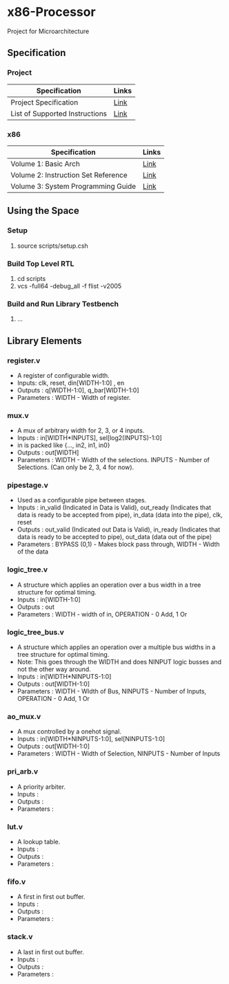# x86-Processor
Project for Microarchitecture

## Specification
### Project
Specification  | Links
------------- | -------------
Project Specification  | [Link](http://users.ece.utexas.edu/~patt/22s.382N/problemset/project/spec.html "Specification")
List of Supported Instructions | [Link](http://users.ece.utexas.edu/~patt/22s.382N/problemset/project/inst.html "List of Instructions") 

### x86
Specification  | Links
------------- | -------------
Volume 1: Basic Arch | [Link](http://users.ece.utexas.edu/~patt/22s.382N/handouts/x86%20Basic%20Architecture.pdf "Volume 1: Basic Arch.") 
Volume 2: Instruction Set Reference |[Link](http://users.ece.utexas.edu/~patt/22s.382N/handouts/x86%20Instruction%20Set%20Reference.pdf "Volume 2: Instruction Set Reference") 
Volume 3: System Programming Guide |[Link](http://users.ece.utexas.edu/~patt/22s.382N/handouts/x86%20System%20Programming%20Guide.pdf "Volume 3: System Programming Guide") 

## Using the Space
### Setup 
1. source scripts/setup.csh

### Build Top Level RTL
1. cd scripts
2. vcs -full64 -debug_all -f flist -v2005

### Build and Run Library Testbench
1. ...

## Library Elements

### register.v
- A register of configurable width.
- Inputs: clk, reset, din[WIDTH-1:0] , en
- Outputs : q[WIDTH-1:0], q_bar[WIDTH-1:0]
- Parameters : WIDTH - Width of register.

### mux.v
- A mux of arbitrary width for 2, 3, or 4 inputs.
- Inputs : in[WIDTH*INPUTS], sel[log2(INPUTS)-1:0]
- in is packed like {..., in2, in1, in0}
- Outputs : out[WIDTH]
- Parameters : WIDTH - Width of the selections. INPUTS - Number of Selections. (Can only be 2, 3, 4 for now).

### pipestage.v
- Used as a configurable pipe between stages.
- Inputs : in_valid (Indicated in Data is Valid), out_ready (Indicates that data is ready to be accepted from pipe), in_data (data into the pipe), clk, reset
- Outputs : out_valid (Indicated out Data is Valid), in_ready (Indicates that data is ready to be accepted to pipe), out_data (data out of the pipe)
- Parameters : BYPASS (0,1) - Makes block pass through, WIDTH - Width of the data

### logic_tree.v
- A structure which applies an operation over a bus width in a tree structure for optimal timing. 
- Inputs : in[WIDTH-1:0]
- Outputs : out
- Parameters : WIDTH - width of in, OPERATION - 0 Add, 1 Or

### logic_tree_bus.v
- A structure which applies an operation over a multiple bus widths in a tree structure for optimal timing.
- Note: This goes through the WIDTH and does NINPUT logic busses and not the other way around.  
- Inputs : in[WIDTH*NINPUTS-1:0]
- Outputs : out[WIDTH-1:0]
- Parameters : WIDTH - WIdth of Bus, NINPUTS - Number of Inputs, OPERATION - 0 Add, 1 Or

### ao_mux.v
- A mux controlled by a onehot signal. 
- Inputs : in[WIDTH*NINPUTS-1:0], sel[NINPUTS-1:0]
- Outputs : out[WIDTH-1:0]
- Parameters :  WIDTH - Width of Selection, NINPUTS - Number of Inputs

### pri_arb.v
- A priority arbiter.
- Inputs :
- Outputs :
- Parameters : 

### lut.v
- A lookup table.
- Inputs :
- Outputs :
- Parameters : 

### fifo.v
- A first in first out buffer.
- Inputs :
- Outputs :
- Parameters : 

### stack.v
- A last in first out buffer.
- Inputs :
- Outputs :
- Parameters : 
